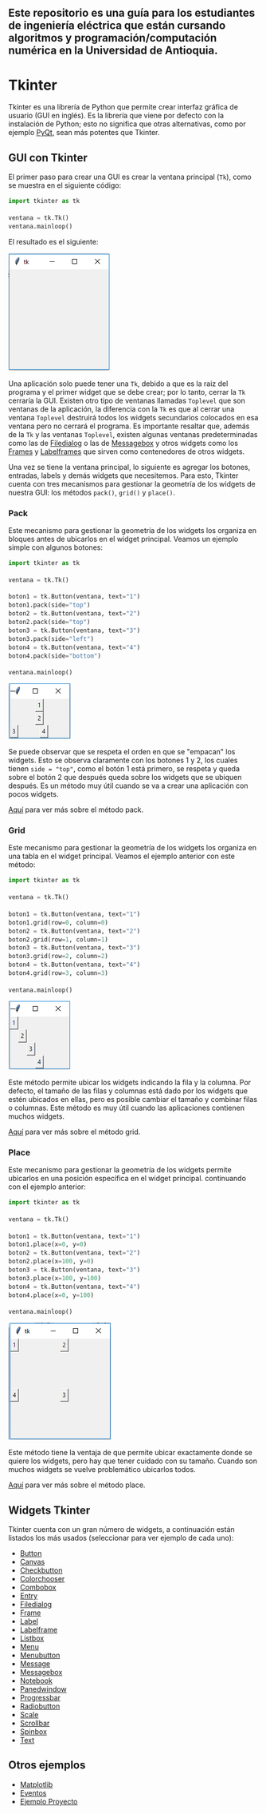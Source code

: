 ## Este repositorio es una guía para los estudiantes de ingeniería eléctrica que están cursando algoritmos y programación/computación numérica en la Universidad de Antioquia.

# Tkinter
Tkinter es una librería de Python que permite crear interfaz gráfica de usuario (GUI en inglés). Es la librería que viene por defecto con la instalación de Python; esto no significa que otras alternativas, como por ejemplo [PyQt](https://github.com/juan-suarezp/PythonPyQtTutorial), sean más potentes que Tkinter.

## GUI con Tkinter
El primer paso para crear una GUI es crear la ventana principal (`Tk`), como se muestra en el siguiente código:

```python
import tkinter as tk

ventana = tk.Tk()
ventana.mainloop()
```

El resultado es el siguiente:

![Ventana Tkinter](https://github.com/juan-suarezp/PythonTkinterTutorial/blob/master/ventana.png)

Una aplicación solo puede tener una `Tk`, debido a que es la raiz del programa y el primer widget que se debe crear; por lo tanto, cerrar la `Tk` cerraría la GUI. Existen otro tipo de ventanas llamadas `Toplevel` que son ventanas de la aplicación, la diferencia con la `Tk` es que al cerrar una ventana `Toplevel` destruirá todos los widgets secundarios colocados en esa ventana pero no cerrará el programa. Es importante resaltar que, además de la `Tk` y las ventanas `Toplevel`, existen algunas ventanas predeterminadas como las de [Filedialog](https://github.com/juan-suarezp/PythonTkinterTutorial/blob/master/widgets/filedialog/filedialog.md) o las de [Messagebox](https://github.com/juan-suarezp/PythonTkinterTutorial/blob/master/widgets/messagebox/messagebox.md) y otros widgets como los [Frames](https://github.com/juan-suarezp/PythonTkinterTutorial/blob/master/widgets/frame/frame.md) y [Labelframes](https://github.com/juan-suarezp/PythonTkinterTutorial/blob/master/widgets/labelframe/labelframe.md) que sirven como contenedores de otros widgets.

Una vez se tiene la ventana principal, lo siguiente es agregar los botones, entradas, labels y demás widgets que necesitemos. Para esto, Tkinter cuenta con tres mecanismos para gestionar la geometría de los widgets de nuestra GUI: los métodos `pack()`, `grid()` y `place()`.

### Pack
Este mecanismo para gestionar la geometría de los widgets los organiza en bloques antes de ubicarlos en el widget principal. Veamos un ejemplo simple con algunos botones:

```python
import tkinter as tk

ventana = tk.Tk()

boton1 = tk.Button(ventana, text="1")
boton1.pack(side="top")
boton2 = tk.Button(ventana, text="2")
boton2.pack(side="top")
boton3 = tk.Button(ventana, text="3")
boton3.pack(side="left")
boton4 = tk.Button(ventana, text="4")
boton4.pack(side="bottom")

ventana.mainloop()
```
![ventana botones pack](https://github.com/juan-suarezp/PythonTkinterTutorial/blob/master/ventanapack.png)

Se puede observar que se respeta el orden en que se "empacan" los widgets. Esto se observa claramente con los botones 1 y 2, los cuales tienen `side = "top"`, como el botón 1 está primero, se respeta y queda sobre el botón 2 que después queda sobre los widgets que se ubiquen después. Es un método muy útil cuando se va a crear una aplicación con pocos widgets.

[Aquí](https://www.tutorialspoint.com/python/tk_pack.htm) para ver más sobre el método pack.

### Grid
Este mecanismo para gestionar la geometría de los widgets los organiza en una tabla en el widget principal. Veamos el ejemplo anterior con este método:

```python
import tkinter as tk

ventana = tk.Tk()

boton1 = tk.Button(ventana, text="1")
boton1.grid(row=0, column=0)
boton2 = tk.Button(ventana, text="2")
boton2.grid(row=1, column=1)
boton3 = tk.Button(ventana, text="3")
boton3.grid(row=2, column=2)
boton4 = tk.Button(ventana, text="4")
boton4.grid(row=3, column=3)

ventana.mainloop()
```
![ventana botones grid](https://github.com/juan-suarezp/PythonTkinterTutorial/blob/master/ventanagrid.png)

Este método permite ubicar los widgets indicando la fila y la columna. Por defecto, el tamaño de las filas y columnas está dado por los widgets que estén ubicados en ellas, pero es posible cambiar el tamaño y combinar filas o columnas. Este método es muy útil cuando las aplicaciones contienen muchos widgets.

[Aquí](https://www.tutorialspoint.com/python/tk_grid.htm) para ver más sobre el método grid.

### Place
Este mecanismo para gestionar la geometría de los widgets permite ubicarlos en una posición específica en el widget principal. continuando con el ejemplo anterior:

```python
import tkinter as tk

ventana = tk.Tk()

boton1 = tk.Button(ventana, text="1")
boton1.place(x=0, y=0)
boton2 = tk.Button(ventana, text="2")
boton2.place(x=100, y=0)
boton3 = tk.Button(ventana, text="3")
boton3.place(x=100, y=100)
boton4 = tk.Button(ventana, text="4")
boton4.place(x=0, y=100)

ventana.mainloop()
```
![ventana botones place](https://github.com/juan-suarezp/PythonTkinterTutorial/blob/master/ventanaplace.png)

Este método tiene la ventaja de que permite ubicar exactamente donde se quiere los widgets, pero hay que tener cuidado con su tamaño. Cuando son muchos widgets se vuelve problemático ubicarlos todos.

[Aquí](https://www.tutorialspoint.com/python/tk_place.htm) para ver más sobre el método place.

## Widgets Tkinter
Tkinter cuenta con un gran número de widgets, a continuación están listados los más usados (seleccionar para ver ejemplo de cada uno):
- [Button](https://github.com/juan-suarezp/PythonTkinterTutorial/blob/master/widgets/button/button.md)
- [Canvas](https://github.com/juan-suarezp/PythonTkinterTutorial/blob/master/widgets/canvas/canvas.md)
- [Checkbutton](https://github.com/juan-suarezp/PythonTkinterTutorial/blob/master/widgets/checkbutton/checkbutton.md)
- [Colorchooser](https://github.com/juan-suarezp/PythonTkinterTutorial/blob/master/widgets/colorchooser/colorchooser.md)
- [Combobox](https://github.com/juan-suarezp/PythonTkinterTutorial/blob/master/widgets/combobox/combobox.md)
- [Entry](https://github.com/juan-suarezp/PythonTkinterTutorial/blob/master/widgets/entry/entry.md)
- [Filedialog](https://github.com/juan-suarezp/PythonTkinterTutorial/blob/master/widgets/filedialog/filedialog.md)
- [Frame](https://github.com/juan-suarezp/PythonTkinterTutorial/blob/master/widgets/frame/frame.md)
- [Label](https://github.com/juan-suarezp/PythonTkinterTutorial/blob/master/widgets/label/label.md)
- [Labelframe](https://github.com/juan-suarezp/PythonTkinterTutorial/blob/master/widgets/labelframe/labelframe.md)
- [Listbox](https://github.com/juan-suarezp/PythonTkinterTutorial/blob/master/widgets/listbox/listbox.md)
- [Menu](https://github.com/juan-suarezp/PythonTkinterTutorial/blob/master/widgets/menu/menu.md)
- [Menubutton](https://github.com/juan-suarezp/PythonTkinterTutorial/blob/master/widgets/menubutton/menubutton.md)
- [Message](https://github.com/juan-suarezp/PythonTkinterTutorial/blob/master/widgets/message/message.md)
- [Messagebox](https://github.com/juan-suarezp/PythonTkinterTutorial/blob/master/widgets/messagebox/messagebox.md)
- [Notebook](https://github.com/juan-suarezp/PythonTkinterTutorial/blob/master/widgets/notebook/notebook.md)
- [Panedwindow](https://github.com/juan-suarezp/PythonTkinterTutorial/blob/master/widgets/panedwindow/panedwindow.md)
- [Progressbar](https://github.com/juan-suarezp/PythonTkinterTutorial/blob/master/widgets/progressbar/progressbar.md)
- [Radiobutton](https://github.com/juan-suarezp/PythonTkinterTutorial/blob/master/widgets/radiobutton/radiobutton.md)
- [Scale](https://github.com/juan-suarezp/PythonTkinterTutorial/blob/master/widgets/scale/scale.md)
- [Scrollbar](https://github.com/juan-suarezp/PythonTkinterTutorial/blob/master/widgets/scrollbar/scrollbar.md)
- [Spinbox](https://github.com/juan-suarezp/PythonTkinterTutorial/blob/master/widgets/spinbox/spinbox.md)
- [Text](https://github.com/juan-suarezp/PythonTkinterTutorial/blob/master/widgets/text/text.md)

## Otros ejemplos
- [Matplotlib](https://github.com/juan-suarezp/PythonTkinterTutorial/blob/master/otros%20ejemplos/matplotlib/matplotlib.md)
- [Eventos](https://github.com/juan-suarezp/PythonTkinterTutorial/blob/master/otros%20ejemplos/eventos/eventos.md)
- [Ejemplo Proyecto](https://github.com/juan-suarezp/PythonTkinterTutorial/blob/master/otros%20ejemplos/proyecto/proyecto.md)
